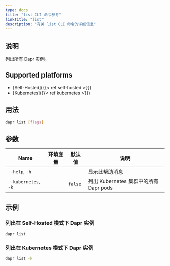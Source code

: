 ```yaml
---
type: docs
title: "list CLI 命令参考"
linkTitle: "list"
description: "有关 list CLI 命令的详细信息"
---
```


## 说明

列出所有 Dapr 实例。

## Supported platforms

- [Self-Hosted]({{< ref self-hosted >}})
- [Kubernetes]({{< ref kubernetes >}})

## 用法
```bash
dapr list [flags]
```

## 参数

| Name                 | 环境变量 | 默认值     | 说明                             |
| -------------------- | ---- | ------- | ------------------------------ |
| `--help`, `-h`       |      |         | 显示此帮助消息                        |
| `--kubernetes`, `-k` |      | `false` | 列出 Kubernetes 集群中的所有 Dapr pods |

## 示例

### 列出在 Self-Hosted 模式下 Dapr 实例
```bash
dapr list
```

### 列出在 Kubernetes 模式下 Dapr 实例
```bash
dapr list -k
```
